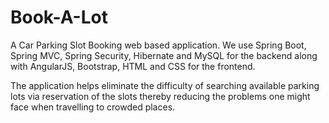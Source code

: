 # Book-A-Lot
A Car Parking Slot Booking web based application. We use Spring Boot, Spring MVC, Spring Security, Hibernate and MySQL for the backend along with AngularJS, Bootstrap, HTML and CSS for the frontend.

The application helps eliminate the difficulty of searching available parking lots via reservation of the slots thereby reducing the problems one might face when travelling to crowded places.      